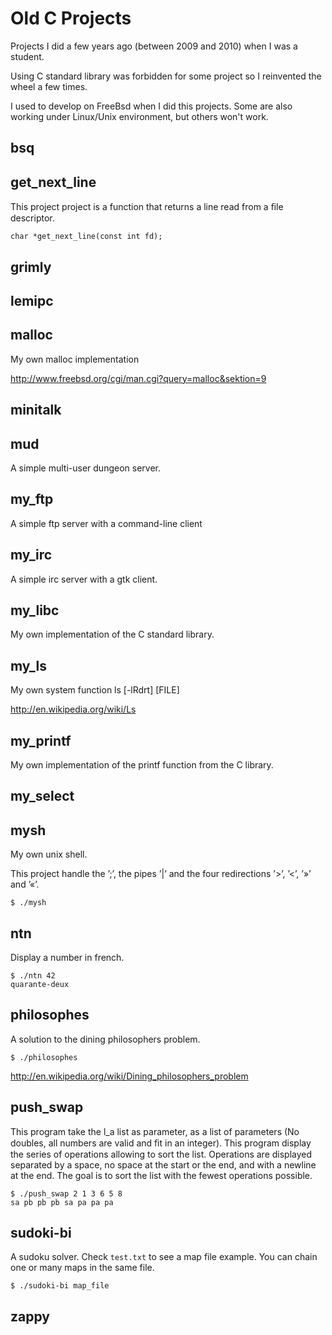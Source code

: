 # Old C Projects

Projects I did a few years ago (between 2009 and 2010) when I was a student.

Using C standard library was forbidden for some project so I reinvented the wheel a few times.

I used to develop on FreeBsd when I did this projects. Some are also working
under Linux/Unix environment, but others won't work. 

## bsq


## get_next_line

This project project is a function that returns a line read from a ﬁle
descriptor.

  `char *get_next_line(const int fd);`

## grimly


## lemipc


## malloc

My own malloc implementation

http://www.freebsd.org/cgi/man.cgi?query=malloc&sektion=9

## minitalk


## mud

A simple multi-user dungeon server.

## my_ftp

A simple ftp server with a command-line client

## my_irc

A simple irc server with a gtk client.

## my_libc

My own implementation of the C standard library.

## my_ls

My own system function ls [-lRdrt] [FILE]

http://en.wikipedia.org/wiki/Ls

## my_printf

My own implementation of the printf function from the C library.

## my_select
## mysh

My own unix shell.

This project handle the ’;’, the pipes ’|’ and the four redirections ’>’, ’<’, ’»’ and ’«’.

  `$ ./mysh`

## ntn

Display a number in french.

  ```
  $ ./ntn 42
  quarante-deux
  ```
  
## philosophes

A solution to the dining philosophers problem.

  `$ ./philosophes`

http://en.wikipedia.org/wiki/Dining_philosophers_problem

## push_swap

This program take the l_a list as parameter, as a list of parameters
(No doubles, all numbers are valid and ﬁt in an integer). This program display the
series of operations allowing to sort the list. Operations are displayed separated by a
space, no space at the start or the end, and with a newline at the end. The goal is to
sort the list with the fewest operations possible.

  ```
  $ ./push_swap 2 1 3 6 5 8
  sa pb pb pb sa pa pa pa
  ```
  
## sudoki-bi

A sudoku solver.
Check `test.txt` to see a map file example.
You can chain one or many maps in the same file.

  `$ ./sudoki-bi map_file`

## zappy
